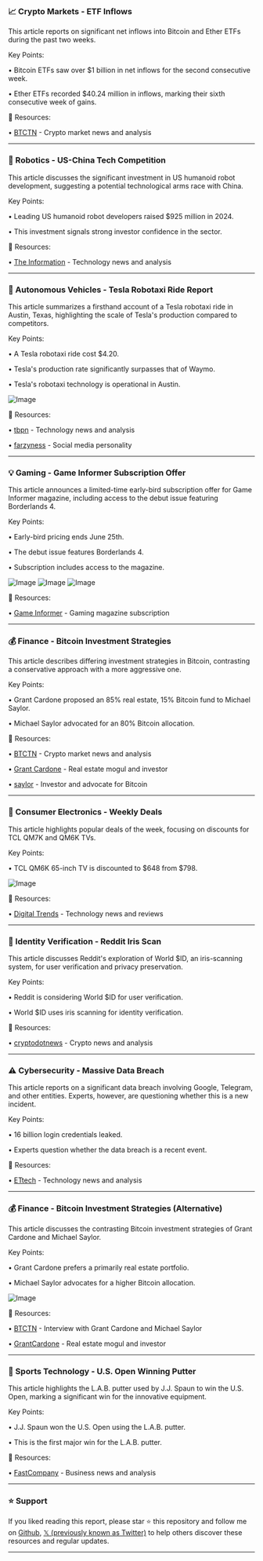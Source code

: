 ### 📈 Crypto Markets - ETF Inflows

This article reports on significant net inflows into Bitcoin and Ether ETFs during the past two weeks.

Key Points:

• Bitcoin ETFs saw over $1 billion in net inflows for the second consecutive week.


• Ether ETFs recorded $40.24 million in inflows, marking their sixth consecutive week of gains.


🔗 Resources:

• [BTCTN](https://x.com/BTCTN) - Crypto market news and analysis


---

### 🤖 Robotics - US-China Tech Competition

This article discusses the significant investment in US humanoid robot development, suggesting a potential technological arms race with China.

Key Points:

• Leading US humanoid robot developers raised $925 million in 2024.


• This investment signals strong investor confidence in the sector.


🔗 Resources:

• [The Information](https://x.com/theinformation) - Technology news and analysis


---

### 🚀 Autonomous Vehicles - Tesla Robotaxi Ride Report

This article summarizes a firsthand account of a Tesla robotaxi ride in Austin, Texas, highlighting the scale of Tesla's production compared to competitors.

Key Points:

• A Tesla robotaxi ride cost $4.20.


• Tesla's production rate significantly surpasses that of Waymo.


•  Tesla's robotaxi technology is operational in Austin.


![Image](https://pbs.twimg.com/amplify_video_thumb/1937224278120046592/img/ye5cGL1w_guAL2a8.jpg)

🔗 Resources:

• [tbpn](https://x.com/tbpn) - Technology news and analysis


• [farzyness](https://x.com/farzyness) -  Social media personality


---

### 💡 Gaming - Game Informer Subscription Offer

This article announces a limited-time early-bird subscription offer for Game Informer magazine, including access to the debut issue featuring Borderlands 4.

Key Points:

• Early-bird pricing ends June 25th.


• The debut issue features Borderlands 4.


• Subscription includes access to the magazine.



![Image](https://pbs.twimg.com/media/GuIjH_-WIAA0t_Y?format=jpg&name=small)
![Image](https://pbs.twimg.com/media/GuIjH8kXYAAwPHB?format=jpg&name=360x360)
![Image](https://pbs.twimg.com/media/GuIjH7zW4AAt7Yl?format=jpg&name=360x360)

🔗 Resources:

• [Game Informer](https://gameinformer.com/subscribe) -  Gaming magazine subscription


---

### 💰 Finance - Bitcoin Investment Strategies

This article describes differing investment strategies in Bitcoin, contrasting a conservative approach with a more aggressive one.

Key Points:

• Grant Cardone proposed an 85% real estate, 15% Bitcoin fund to Michael Saylor.


• Michael Saylor advocated for an 80% Bitcoin allocation.


🔗 Resources:

• [BTCTN](https://x.com/BTCTN) - Crypto market news and analysis


• [Grant Cardone](https://x.com/GrantCardone) - Real estate mogul and investor


• [saylor](https://x.com/saylor) -  Investor and advocate for Bitcoin


---

### 🚀 Consumer Electronics - Weekly Deals

This article highlights popular deals of the week, focusing on discounts for TCL QM7K and QM6K TVs.

Key Points:

• TCL QM6K 65-inch TV is discounted to $648 from $798.



![Image](https://pbs.twimg.com/media/Gt65exAXUAECxfS?format=jpg&name=small)

🔗 Resources:

• [Digital Trends](https://amzn.to/3FM1vA0) -  Technology news and reviews


---

### 🤖 Identity Verification - Reddit Iris Scan

This article discusses Reddit's exploration of World $ID, an iris-scanning system, for user verification and privacy preservation.

Key Points:

• Reddit is considering World $ID for user verification.


• World $ID uses iris scanning for identity verification.


🔗 Resources:

• [cryptodotnews](https://x.com/cryptodotnews) - Crypto news and analysis


---

### ⚠️ Cybersecurity - Massive Data Breach

This article reports on a significant data breach involving Google, Telegram, and other entities.  Experts, however, are questioning whether this is a new incident.

Key Points:

• 16 billion login credentials leaked.


• Experts question whether the data breach is a recent event.


🔗 Resources:

• [ETtech](https://x.com/ETtech) - Technology news and analysis


---

### 💰 Finance - Bitcoin Investment Strategies (Alternative)

This article discusses the contrasting Bitcoin investment strategies of Grant Cardone and Michael Saylor.

Key Points:

• Grant Cardone prefers a primarily real estate portfolio.


• Michael Saylor advocates for a higher Bitcoin allocation.


![Image](https://pbs.twimg.com/amplify_video_thumb/1936373383492452352/img/J9MJTqNUJlm5iHtc?format=jpg&name=240x240)

🔗 Resources:

• [BTCTN](https://x.com/BTCTN/status/1936375233482477865) -  Interview with Grant Cardone and Michael Saylor


• [GrantCardone](https://x.com/GrantCardone) - Real estate mogul and investor


---

### 🚀 Sports Technology -  U.S. Open Winning Putter

This article highlights the L.A.B. putter used by J.J. Spaun to win the U.S. Open, marking a significant win for the innovative equipment.

Key Points:

• J.J. Spaun won the U.S. Open using the L.A.B. putter.


• This is the first major win for the L.A.B. putter.


🔗 Resources:

• [FastCompany](https://x.com/FastCompany/status/1936393183216152829) - Business news and analysis


---

### ⭐️ Support

If you liked reading this report, please star ⭐️ this repository and follow me on [Github](https://github.com/Drix10), [𝕏 (previously known as Twitter)](https://x.com/DRIX_10_) to help others discover these resources and regular updates.

---